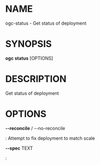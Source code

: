 # NAME

ogc-status - Get status of deployment

# SYNOPSIS

**ogc status** \[OPTIONS\]

# DESCRIPTION

Get status of deployment

# OPTIONS

**\--reconcile** / \--no-reconcile

:   Attempt to fix deployment to match scale

**\--spec** TEXT

:   
